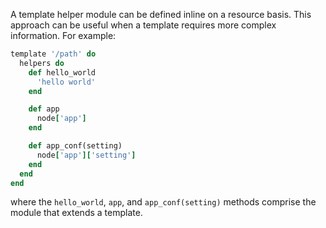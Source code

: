 A template helper module can be defined inline on a resource basis.
This approach can be useful when a template requires more complex
information. For example:

```ruby
template '/path' do
  helpers do
    def hello_world
      'hello world'
    end

    def app
      node['app']
    end

    def app_conf(setting)
      node['app']['setting']
    end
  end
end
```

where the `hello_world`, `app`, and `app_conf(setting)` methods comprise
the module that extends a template.
